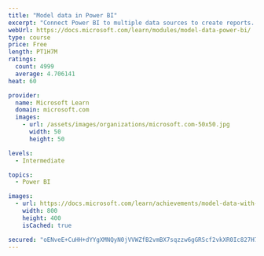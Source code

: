 ```yaml
---
title: "Model data in Power BI"
excerpt: "Connect Power BI to multiple data sources to create reports. Define the relationship between your data sources."
webUrl: https://docs.microsoft.com/learn/modules/model-data-power-bi/
type: course
price: Free
length: PT1H7M
ratings:
  count: 4999
  average: 4.706141
heat: 60

provider:
  name: Microsoft Learn
  domain: microsoft.com
  images:
    - url: /assets/images/organizations/microsoft.com-50x50.jpg
      width: 50
      height: 50

levels:
  - Intermediate

topics:
  - Power BI

images:
  - url: https://docs.microsoft.com/learn/achievements/model-data-with-power-bi-desktop-social.png
    width: 800
    height: 400
    isCached: true

secured: "oENveE+CuHH+dYYgXMNQyN0jVVWZfB2vmBX7sqzzw6gGRScf2vkXR0Ic827H7fSl6oNVZ3dacdutv2Z3a0XDoZm2gqrLrL85qo+V6Oemd51DEcdE6dN6GoHF5lznzO4NqeNnKg7IWxPgvjjbcfhaD0txPr5Yz+Gg7gsPsHS2Jnuv1cXSKyzSs8qkECUbjkpiCfcXxwUlT2qqzhsb+H8bMqtqRZgyjBFhyWErGqmbrfbTm0DaXrmhG56aaPHYk3Ltn5RFkIbcomHWf3IB0qqDq0aZcDG4hZuMzq4BCrvtf0lz58mVdNZrc0uEjGpnK6r9yMyFAqxAEzMvpEF7XK4spry/V12fJbH7p5Iulp3LGCXakEzlSfnArzVlrqIRIWHPzaFADQM0iZkvFB6oNLwtBt7t4YXHZtiuRWvLgi0HaJw=;8O9IJ034Z10gid/ZqyRYqw=="
---
```


